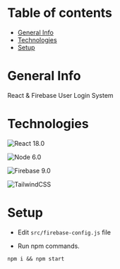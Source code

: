 # Table of contents
- [General Info](#general-info)
- [Technologies](#technologies)
- [Setup](#setup)

# General Info
React & Firebase User Login System

# Technologies
![React](https://img.shields.io/badge/React-20232A?style=for-the-badge&logo=react&logoColor=61DAFB) 18.0

![Node](https://img.shields.io/badge/Node.js-339933?style=for-the-badge&logo=nodedotjs&logoColor=white
) 6.0

![Firebase](https://img.shields.io/badge/firebase-ffca28?style=for-the-badge&logo=firebase&logoColor=black) 9.0

![TailwindCSS](https://img.shields.io/badge/Tailwind_CSS-38B2AC?style=for-the-badge&logo=tailwind-css&logoColor=white)

# Setup
- Edit ```src/firebase-config.js``` file

- Run npm commands.
```
npm i && npm start
```
